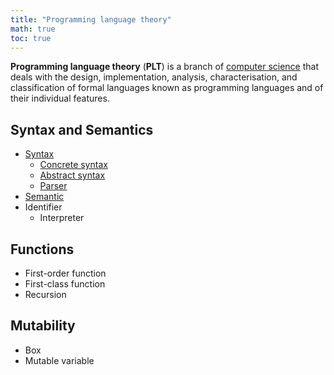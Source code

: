 ```yaml
---
title: "Programming language theory"
math: true
toc: true
---
```


**Programming language theory** (**PLT**) is a branch of [computer science](Computer%20science.md) that deals with the design, implementation, analysis, characterisation, and classification of formal languages known as programming languages and of their individual features.

## Syntax and Semantics
- [Syntax](Syntax.md)
	- [Concrete syntax](Concrete%20syntax.md)
	- [Abstract syntax](Abstract%20syntax.md)
	- [Parser](notes/Parser)
- [Semantic](Semantic.md)
- Identifier
	- Interpreter

## Functions
- First-order function
- First-class function
- Recursion

## Mutability
- Box
- Mutable variable
